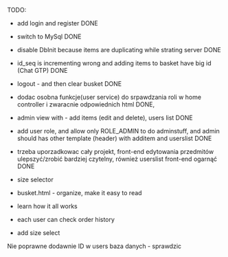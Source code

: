 TODO:

- add login and register DONE
- switch to MySql DONE
- disable DbInit because items are duplicating while strating server DONE
- id_seq is incrementing wrong and adding items to basket have big id (Chat GTP) DONE
- logout - and then clear busket DONE
- dodac osobna funkcje(user service) do srpawdzania roli w home controller i zwaracnie odpowiednich html DONE,
- admin view with - add items (edit and delete), users list DONE
- add user role, and allow only ROLE_ADMIN to do adminstuff, and admin should has other template (header)
 with additem and userslist DONE
- trzeba uporzadkowac cały projekt, front-end edytowania przedmitów ulepszyć/zrobić bardziej czytelny,
    również userslist front-end ogarnąć DONE


- size selector
- busket.html - organize, make it easy to read
- learn how it all works
- each user can check order history
- add size select


Nie poprawne dodawnie ID w users baza danych - sprawdzic
